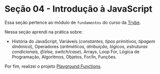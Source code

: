 # Seção 04 - Introdução à JavaScript

Essa seção pertence ao módulo de `fundamentos` do curso da [Trybe](https://www.betrybe.com/).

Nessa seção aprendi na prática sobre:
- História do JavaScript, Variáveis (_constantes, tipos primitivos, tipagem dinâmica_), Operadores (_aritméticos, atribuição, lógicos, estruturas condicionais, if/else, switch/case_), Arrays, Loop For, Lógica de Programação, Algoritmos, Objetos, For/In, Funções.

Por fim, realizei o projeto [Playground Functions](#).